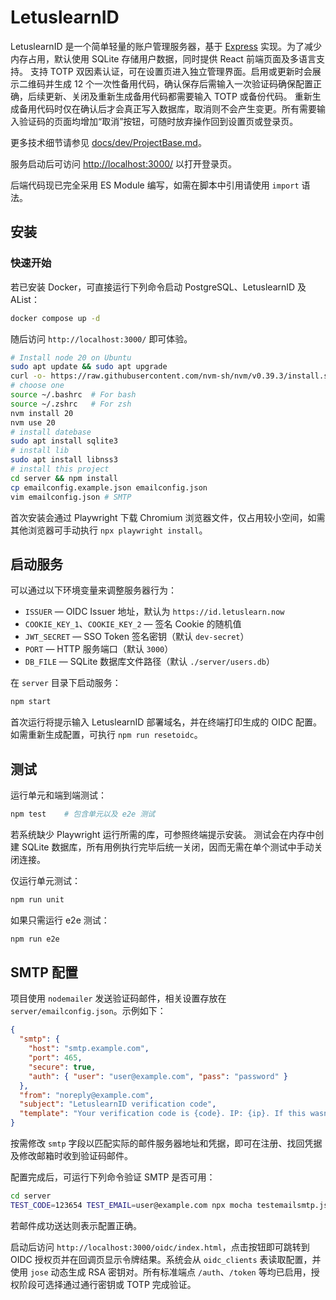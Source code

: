 # LetuslearnID

LetuslearnID 是一个简单轻量的账户管理服务器，基于 [Express](https://expressjs.com/) 实现。为了减少内存占用，默认使用 SQLite 存储用户数据，同时提供 React 前端页面及多语言支持。
支持 TOTP 双因素认证，可在设置页进入独立管理界面。启用或更新时会展示二维码并生成 12 个一次性备用代码，确认保存后需输入一次验证码确保配置正确，后续更新、关闭及重新生成备用代码都需要输入 TOTP 或备份代码。
重新生成备用代码时仅在确认后才会真正写入数据库，取消则不会产生变更。所有需要输入验证码的页面均增加“取消”按钮，可随时放弃操作回到设置页或登录页。

更多技术细节请参见 [docs/dev/ProjectBase.md](docs/dev/ProjectBase.md)。

服务启动后可访问 [http://localhost:3000/](http://localhost:3000/) 以打开登录页。

后端代码现已完全采用 ES Module 编写，如需在脚本中引用请使用 `import` 语法。

## 安装

### 快速开始

若已安装 Docker，可直接运行下列命令启动 PostgreSQL、LetuslearnID 及 AList：

```bash
docker compose up -d
```

随后访问 `http://localhost:3000/` 即可体验。

```bash
# Install node 20 on Ubuntu
sudo apt update && sudo apt upgrade
curl -o- https://raw.githubusercontent.com/nvm-sh/nvm/v0.39.3/install.sh | bash
# choose one
source ~/.bashrc  # For bash
source ~/.zshrc   # For zsh
nvm install 20
nvm use 20
# install datebase
sudo apt install sqlite3
# install lib
sudo apt install libnss3
# install this project
cd server && npm install
cp emailconfig.example.json emailconfig.json
vim emailconfig.json # SMTP
```
首次安装会通过 Playwright 下载 Chromium 浏览器文件，仅占用较小空间，如需其他浏览器可手动执行 `npx playwright install`。

## 启动服务

可以通过以下环境变量来调整服务器行为：

- `ISSUER` — OIDC Issuer 地址，默认为 `https://id.letuslearn.now`
- `COOKIE_KEY_1`、`COOKIE_KEY_2` — 签名 Cookie 的随机值
- `JWT_SECRET` — SSO Token 签名密钥（默认 `dev-secret`）
- `PORT` — HTTP 服务端口（默认 `3000`）
- `DB_FILE` — SQLite 数据库文件路径（默认 `./server/users.db`）

在 `server` 目录下启动服务：

```bash
npm start
```

首次运行将提示输入 LetuslearnID 部署域名，并在终端打印生成的 OIDC 配置。
如需重新生成配置，可执行 `npm run resetoidc`。

## 测试

运行单元和端到端测试：

```bash
npm test    # 包含单元以及 e2e 测试
```
若系统缺少 Playwright 运行所需的库，可参照终端提示安装。
测试会在内存中创建 SQLite 数据库，所有用例执行完毕后统一关闭，因而无需在单个测试中手动关闭连接。

仅运行单元测试：

```bash
npm run unit
```

如果只需运行 e2e 测试：

```bash
npm run e2e
```

## SMTP 配置

项目使用 `nodemailer` 发送验证码邮件，相关设置存放在 `server/emailconfig.json`。示例如下：

```json
{
  "smtp": {
    "host": "smtp.example.com",
    "port": 465,
    "secure": true,
    "auth": { "user": "user@example.com", "pass": "password" }
  },
  "from": "noreply@example.com",
  "subject": "LetuslearnID verification code",
  "template": "Your verification code is {code}. IP: {ip}. If this wasn't you please ignore this email."
}
```

按需修改 `smtp` 字段以匹配实际的邮件服务器地址和凭据，即可在注册、找回凭据及修改邮箱时收到验证码邮件。

配置完成后，可运行下列命令验证 SMTP 是否可用：

```bash
cd server
TEST_CODE=123654 TEST_EMAIL=user@example.com npx mocha testemailsmtp.js
```

若邮件成功送达则表示配置正确。


启动后访问 `http://localhost:3000/oidc/index.html`，点击按钮即可跳转到 OIDC 授权页并在回调页显示令牌结果。系统会从 `oidc_clients` 表读取配置，并使用 `jose` 动态生成 RSA 密钥对。所有标准端点 `/auth`、`/token` 等均已启用，授权阶段可选择通过通行密钥或 TOTP 完成验证。


